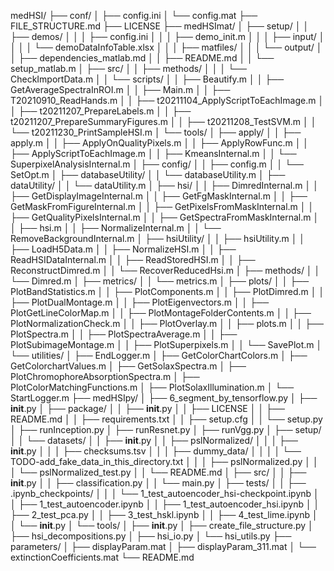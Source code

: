 ﻿medHSI/
├── conf/
│   ├── config.ini
│   └── config.mat
├── FILE_STRUCTURE.md
├── LICENSE
├── medHSImat/
│   ├── setup/
│   │   ├── demos/
│   │   │   ├── config.ini
│   │   │   ├── demo_init.m
│   │   │   ├── input/
│   │   │   │   └── demoDataInfoTable.xlsx
│   │   │   ├── matfiles/
│   │   │   └── output/
│   │   ├── dependencies_matlab.md
│   │   ├── README.md
│   │   └── setup_matlab.m
│   ├── src/
│   │   ├── methods/
│   │   │   └── CheckImportData.m
│   │   └── scripts/
│   │       ├── Beautify.m
│   │       ├── GetAverageSpectraInROI.m
│   │       ├── Main.m
│   │       ├── T20210910_ReadHands.m
│   │       ├── t20211104_ApplyScriptToEachImage.m
│   │       ├── t20211207_PrepareLabels.m
│   │       ├── t20211207_PrepareSummaryFigures.m
│   │       ├── t20211208_TestSVM.m
│   │       └── t20211230_PrintSampleHSI.m
│   └── tools/
│       ├── apply/
│       │   ├── apply.m
│       │   ├── ApplyOnQualityPixels.m
│       │   ├── ApplyRowFunc.m
│       │   ├── ApplyScriptToEachImage.m
│       │   ├── KmeansInternal.m
│       │   └── SuperpixelAnalysisInternal.m
│       ├── config/
│       │   ├── config.m
│       │   └── SetOpt.m
│       ├── databaseUtility/
│       │   └── databaseUtility.m
│       ├── dataUtility/
│       │   └── dataUtility.m
│       ├── hsi/
│       │   ├── DimredInternal.m
│       │   ├── GetDisplayImageInternal.m
│       │   ├── GetFgMaskInternal.m
│       │   ├── GetMaskFromFigureInternal.m
│       │   ├── GetPixelsFromMaskInternal.m
│       │   ├── GetQualityPixelsInternal.m
│       │   ├── GetSpectraFromMaskInternal.m
│       │   ├── hsi.m
│       │   ├── NormalizeInternal.m
│       │   └── RemoveBackgroundInternal.m
│       ├── hsiUtility/
│       │   ├── hsiUtility.m
│       │   ├── LoadH5Data.m
│       │   ├── NormalizeHSI.m
│       │   ├── ReadHSIDataInternal.m
│       │   ├── ReadStoredHSI.m
│       │   ├── ReconstructDimred.m
│       │   └── RecoverReducedHsi.m
│       ├── methods/
│       │   └── Dimred.m
│       ├── metrics/
│       │   └── metrics.m
│       ├── plots/
│       │   ├── PlotBandStatistics.m
│       │   ├── PlotComponents.m
│       │   ├── PlotDimred.m
│       │   ├── PlotDualMontage.m
│       │   ├── PlotEigenvectors.m
│       │   ├── PlotGetLineColorMap.m
│       │   ├── PlotMontageFolderContents.m
│       │   ├── PlotNormalizationCheck.m
│       │   ├── PlotOverlay.m
│       │   ├── plots.m
│       │   ├── PlotSpectra.m
│       │   ├── PlotSpectraAverage.m
│       │   ├── PlotSubimageMontage.m
│       │   ├── PlotSuperpixels.m
│       │   └── SavePlot.m
│       └── utilities/
│           ├── EndLogger.m
│           ├── GetColorChartColors.m
│           ├── GetColorchartValues.m
│           ├── GetSolaxSpectra.m
│           ├── PlotChromophoreAbsorptionSpectra.m
│           ├── PlotColorMatchingFunctions.m
│           ├── PlotSolaxIllumination.m
│           └── StartLogger.m
├── medHSIpy/
│   ├── 6_segment_by_tensorflow.py
│   ├── __init__.py
│   ├── package/
│   │   ├── __init__.py
│   │   ├── LICENSE
│   │   ├── README.md
│   │   ├── requirements.txt
│   │   ├── setup.cfg
│   │   └── setup.py
│   ├── runInception.py
│   ├── runResnet.py
│   ├── runVgg.py
│   ├── setup/
│   │   └── datasets/
│   │       ├── __init__.py
│   │       ├── pslNormalized/
│   │       │   ├── __init__.py
│   │       │   ├── checksums.tsv
│   │       │   ├── dummy_data/
│   │       │   │   └── TODO-add_fake_data_in_this_directory.txt
│   │       │   ├── pslNormalized.py
│   │       │   └── pslNormalized_test.py
│   │       └── README.md
│   ├── src/
│   │   ├── __init__.py
│   │   ├── classification.py
│   │   └── main.py
│   ├── tests/
│   │   ├── .ipynb_checkpoints/
│   │   │   └── 1_test_autoencoder_hsi-checkpoint.ipynb
│   │   ├── 1_test_autoencoder.ipynb
│   │   ├── 1_test_autoencoder_hsi.ipynb
│   │   ├── 2_test_pca.py
│   │   ├── 3_test_hskl.ipynb
│   │   ├── 4_test_lime.ipynb
│   │   └── __init__.py
│   └── tools/
│       ├── __init__.py
│       ├── create_file_structure.py
│       ├── hsi_decompositions.py
│       ├── hsi_io.py
│       └── hsi_utils.py
├── parameters/
│   ├── displayParam.mat
│   ├── displayParam_311.mat
│   └── extinctionCoefficients.mat
└── README.md
